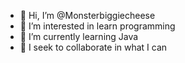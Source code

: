 - 👋 Hi, I’m @Monsterbiggiecheese
- 👀 I’m interested in learn programming
- 🌱 I’m currently learning Java
- 💞️ I seek to collaborate in what I can
